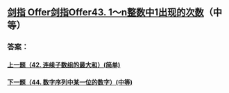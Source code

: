 ## [ 剑指 Offer剑指Offer43. 1～n整数中1出现的次数](https://leetcode-cn.com/problems/merge-two-sorted-lists/)（中等）





### 答案：



#### [上一题（42. 连续子数组的最大和）(简单)](https://github.com/sdwwld/leetCode/blob/master/src/main/java/com/wld/java/offer/剑指Offer42.md)

#### [下一题（44. 数字序列中某一位的数字）(中等)](https://github.com/sdwwld/leetCode/blob/master/src/main/java/com/wld/java/offer/剑指Offer44.md)
